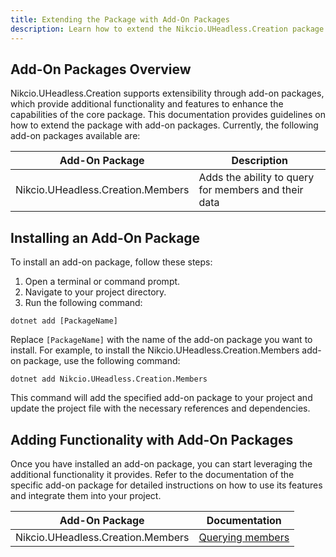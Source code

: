 ```yaml
---
title: Extending the Package with Add-On Packages
description: Learn how to extend the Nikcio.UHeadless.Creation package with add-on packages.
---
```


## Add-On Packages Overview

Nikcio.UHeadless.Creation supports extensibility through add-on packages, which provide additional functionality and features to enhance the capabilities of the core package. This documentation provides guidelines on how to extend the package with add-on packages. Currently, the following add-on packages available are:

| Add-On Package                            | Description                                              |
| ----------------------------------------- | -------------------------------------------------------- |
| Nikcio.UHeadless.Creation.Members                  | Adds the ability to query for members and their data     |

## Installing an Add-On Package

To install an add-on package, follow these steps:

1. Open a terminal or command prompt.
2. Navigate to your project directory.
3. Run the following command:

```shell
dotnet add [PackageName]
```

Replace `[PackageName]` with the name of the add-on package you want to install. For example, to install the Nikcio.UHeadless.Creation.Members add-on package, use the following command:

```shell
dotnet add Nikcio.UHeadless.Creation.Members
```

This command will add the specified add-on package to your project and update the project file with the necessary references and dependencies.

## Adding Functionality with Add-On Packages

Once you have installed an add-on package, you can start leveraging the additional functionality it provides. Refer to the documentation of the specific add-on package for detailed instructions on how to use its features and integrate them into your project.

| Add-On Package                            | Documentation                                            |
| ----------------------------------------- | -------------------------------------------------------- |
| Nikcio.UHeadless.Creation.Members                  | [Querying members](./querying/members)  |